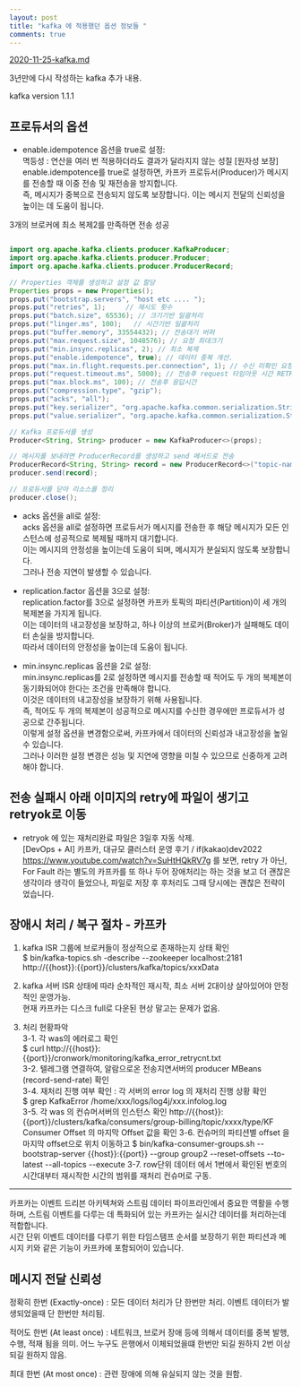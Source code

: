 ```yaml
---
layout: post
title: "kafka 에 적용했던 옵션 정보들 "
comments: true
---
```


[2020-11-25-kafka.md](2020-11-25-kafka.md)

3년만에 다시 작성하는 kafka 추가 내용.

kafka version 1.1.1



## 프로듀서의 옵션
- enable.idempotence 옵션을 true로 설정:  
  멱등성 : 연산을 여러 번 적용하더라도 결과가 달라지지 않는 성질 [원자성 보장]  
  enable.idempotence를 true로 설정하면,
  카프카 프로듀서(Producer)가 메시지를 전송할 때 이중 전송 및 재전송을 방지합니다.  
  즉, 메시지가 중복으로 전송되지 않도록 보장합니다.
  이는 메시지 전달의 신뢰성을 높이는 데 도움이 됩니다.

3개의 브로커에 최소 복제2를 만족하면 전송 성공


```java

import org.apache.kafka.clients.producer.KafkaProducer;
import org.apache.kafka.clients.producer.Producer;
import org.apache.kafka.clients.producer.ProducerRecord;

// Properties 객체를 생성하고 설정 값 할당
Properties props = new Properties();
props.put("bootstrap.servers", "host etc .... ");
props.put("retries", 1);     // 재시도 횟수
props.put("batch.size", 65536); // 크기기반 일괄처리
props.put("linger.ms", 100);   // 시간기반 일괄처리
props.put("buffer.memory", 33554432); // 전송대기 버퍼
props.put("max.request.size", 1048576); // 요청 최대크기
props.put("min.insync.replicas", 2); // 최소 복제
props.put("enable.idempotence", true); // 데이터 중복 개선.
props.put("max.in.flight.requests.per.connection", 1); // 수신 미확인 요청의 최대 수
props.put("request.timeout.ms", 5000); // 전송후 request 타임아웃 시간 RETRY
props.put("max.block.ms", 100); // 전송후 응답시간
props.put("compression.type", "gzip");
props.put("acks", "all");
props.put("key.serializer", "org.apache.kafka.common.serialization.StringSerializer");
props.put("value.serializer", "org.apache.kafka.common.serialization.StringSerializer");

// Kafka 프로듀서를 생성
Producer<String, String> producer = new KafkaProducer<>(props);

// 메시지를 보내려면 ProducerRecord를 생성하고 send 메서드로 전송
ProducerRecord<String, String> record = new ProducerRecord<>("topic-name", "key", "value");
producer.send(record);

// 프로듀서를 닫아 리소스를 정리
producer.close();

```

- acks 옵션을 all로 설정:  
  acks 옵션을 all로 설정하면 프로듀서가 메시지를 전송한 후 해당 메시지가 모든 인스턴스에 성공적으로 복제될 때까지 대기합니다.  
  이는 메시지의 안정성을 높이는데 도움이 되며, 메시지가 분실되지 않도록 보장합니다.  
  그러나 전송 지연이 발생할 수 있습니다.

- replication.factor 옵션을 3으로 설정:  
  replication.factor를 3으로 설정하면 카프카 토픽의 파티션(Partition)이 세 개의 복제본을 가지게 됩니다.  
  이는 데이터의 내고장성을 보장하고, 하나 이상의 브로커(Broker)가 실패해도 데이터 손실을 방지합니다.   
  따라서 데이터의 안정성을 높이는데 도움이 됩니다.

- min.insync.replicas 옵션을 2로 설정:  
  min.insync.replicas를 2로 설정하면 메시지를 전송할 때 적어도 두 개의 복제본이 동기화되어야 한다는 조건을 만족해야 합니다.  
  이것은 데이터의 내고장성을 보장하기 위해 사용됩니다.   
  즉, 적어도 두 개의 복제본이 성공적으로 메시지를 수신한 경우에만 프로듀서가 성공으로 간주됩니다.  
  이렇게 설정 옵션을 변경함으로써, 카프카에서 데이터의 신뢰성과 내고장성을 높일 수 있습니다.   
  그러나 이러한 설정 변경은 성능 및 지연에 영향을 미칠 수 있으므로 신중하게 고려해야 합니다.


## 전송 실패시 아래 이미지의 retry에 파일이 생기고 retryok로 이동
- retryok 에 있는 재처리완료 파일은 3일후 자동 삭제.    
  [DevOps + AI] 카프카, 대규모 클러스터 운영 후기 / if(kakao)dev2022
  https://www.youtube.com/watch?v=SuHtHQkRV7g
  를 보면, retry 가 아닌, For Fault 라는 별도의 카프카를 또 하나 두어 장애처리는 하는 것을 보고 더 괜찮은 생각이라 생각이 들었으나,
  파일로 저장 후 후처리도 그때 당시에는 괜찮은 전략이었습니다.


## 장애시 처리 / 복구 절차 - 카프카

1. kafka ISR 그룹에 브로커들이 정상적으로 존재하는지 상태 확인  
   $ bin/kafka-topics.sh -describe --zookeeper localhost:2181  
   http://{{host}}:{{port}}/clusters/kafka/topics/xxxData

2. kafka 서버 ISR 상태에 따라 순차적인 재시작, 최소 서버 2대이상 살아있어야 안정적인 운영가능.  
   현재 카프카는 디스크 full로 다운된 현상 말고는 문제가 없음.

3. 처리 현황파악  
   3-1. 각 was의 에러로그 확인  
   $ curl http://{{host}}:{{port}}/cronwork/monitoring/kafka_error_retrycnt.txt  
   3-2. 텔레그램 연결하여, 알람으로온 전송지연서버의 producer MBeans (record-send-rate) 확인  
   3-4. 재처리 진행 여부 확인 :
   각 서버의 error log 의 재처리 진행 상황 확인  
   $ grep KafkaError /home/xxx/logs/log4j/xxx.infolog.log    
   3-5. 각 was 의 컨슈머서버의 인스턴스 확인
   http://{{host}}:{{port}}/clusters/kafka/consumers/group-billing/topic/xxxx/type/KF
   Consumer Offset 의 마지막 Offset 값을 확인
   3-6. 컨슈머의 파티션별 offset 을 마지막 offset으로 위치 이동하고
   $ bin/kafka-consumer-groups.sh --bootstrap-server {{host}}:{{port}} --group group2 --reset-offsets --to-latest --all-topics --execute
   3-7. row단위 데이터 에서 1번에서 확인된 번호의 시간대부터 재시작한 시간의 범위를 재처리 컨슈머로 구동.

-----

카프카는 이벤트 드리븐 아키텍쳐와 스트림 데이터 파이프라인에서 중요한 역활을 수행하며,
스트림 이벤트를 다루는 데 특화되어 있는 카프카는 실시간 데이터를 처리하는데 적합합니다.  
시간 단위 이벤트 데이터를 다루기 위한 타임스탬프 순서를 보장하기 위한 파티션과 메시지 키와 같은 기능이 카프카에 포함되어이 있습니다.


## 메시지 전달 신뢰성

정확히 한번 (Exactly-once) :
모든 데이터 처리가 단 한번만 처리.
이벤트 데이터가 발생되었을때 단 한번만 처리됨.

적어도 한번 (At least once) :
네트워크, 브로커 장애 등에 의해서 데이터를 중복 발행, 수행, 적재 됨을 의미.
어느 누구도 은행에서 이체되었을떄 한번만 되길 원하지 2번 이상 되길 원하지 않음.

최대 한번 (At most once) :
관련 장애에 의해 유실되지 않는 것을 원함. 